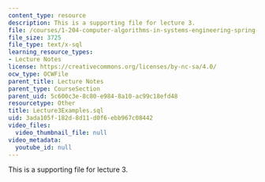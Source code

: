 ```yaml
---
content_type: resource
description: This is a supporting file for lecture 3.
file: /courses/1-204-computer-algorithms-in-systems-engineering-spring-2010/3ada105f182d8d11d0f6ebb967c08442_Lecture3Examples.sql
file_size: 3725
file_type: text/x-sql
learning_resource_types:
- Lecture Notes
license: https://creativecommons.org/licenses/by-nc-sa/4.0/
ocw_type: OCWFile
parent_title: Lecture Notes
parent_type: CourseSection
parent_uid: 5c600c3e-8c80-e984-8a10-ac99c18efd48
resourcetype: Other
title: Lecture3Examples.sql
uid: 3ada105f-182d-8d11-d0f6-ebb967c08442
video_files:
  video_thumbnail_file: null
video_metadata:
  youtube_id: null
---
```

This is a supporting file for lecture 3.